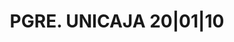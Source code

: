 ---
layout: asset
title: PGRE. UNICAJA 20|01|10                                      
isin: ES05648723Y5
---